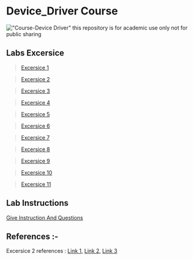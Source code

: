 # Device_Driver Course
!["Course-Device Driver"](https://img.shields.io/badge/Course-Device%20Driver-brightgreen)
this repository is for academic use only not for public sharing  

## Labs Excersice
>[Excersice 1](./1/readme.md)

>[Excersice 2](./2/readme.md)

>[Excersice 3](./3/readme.md)

>[Excersice 4](./4/readme.md)

>[Excersice 5](./5/readme.md)

>[Excersice 6](./6/readme.md)

>[Excersice 7](./7/readme.md)

>[Excersice 8](./8/readme.md)

>[Excersice 9](./9/readme.md)

>[Excersice 10](./10/readme.md)

>[Excersice 11](./11/readme.md)

## Lab Instructions
[Give Instruction And Questions](./instruction.md)

## References :-
Excersice 2 references : [Link 1](https://www.ubuntupit.com/simple-yet-effective-linux-shell-script-examples/), [Link 2](https://linuxhint.com/30_bash_script_examples/), [Link 3](https://alvinalexander.com/linux-unix/shell-script-download-url-website-speed-performance/)
